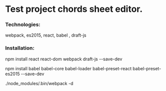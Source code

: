 # Test project chords sheet editor.

### Technologies:
webpack, es2015, react, babel , draft-js

### Installation:
npm install react react-dom webpack draft-js --save-dev

npm install babel babel-core babel-loader babel-preset-react babel-preset-es2015 --save-dev

./node_modules/.bin/webpack -d